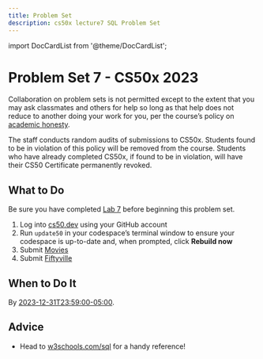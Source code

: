 ```yaml
---
title: Problem Set
description: cs50x lecture7 SQL Problem Set
---
```


import DocCardList from '@theme/DocCardList';

# Problem Set 7 - CS50x 2023

Collaboration on problem sets is not permitted except to the extent that you may ask classmates and others for help so long as that help does not reduce to another doing your work for you, per the course’s policy on [academic honesty](https://cs50.harvard.edu/x/2023/psets/syllabus/#academic-honesty).

The staff conducts random audits of submissions to CS50x. Students found to be in violation of this policy will be removed from the course. Students who have already completed CS50x, if found to be in violation, will have their CS50 Certificate permanently revoked.

## What to Do

Be sure you have completed [Lab 7](https://cs50.harvard.edu/x/2023/psets/labs/7/) before beginning this problem set.

1.  Log into [cs50.dev](https://cs50.dev/) using your GitHub account
2.  Run `update50` in your codespace’s terminal window to ensure your codespace is up-to-date and, when prompted, click **Rebuild now**
3.  Submit [Movies](movies.md)
4.  Submit [Fiftyville](fiftyville.md)

## When to Do It

By [2023-12-31T23:59:00-05:00](https://time.cs50.io/20231231T235900-0500).

## Advice

-   Head to [w3schools.com/sql](https://www.w3schools.com/sql/) for a handy reference!

<DocCardList />
